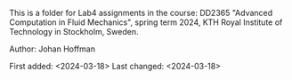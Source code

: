 This is a folder for Lab4 assignments in the course: DD2365 "Advanced Computation in Fluid Mechanics", spring term 2024, KTH Royal Institute of Technology in Stockholm, Sweden.

Author: Johan Hoffman

First added: <2024-03-18> 
Last changed: <2024-03-18>
